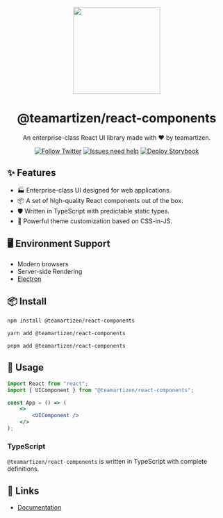 <p align="center">
  <a href="https://teamartizen.com" target="_blank">
    <img width="200" src="https://artizen-core.s3.ap-south-1.amazonaws.com/logos/square-512.png">
  </a>
</p>

<h1 align="center">@teamartizen/react-components</h1>

<div align="center">

An enterprise-class React UI library made with ❤️ by teamartizen.

[![Follow Twitter][twitter-image]][twitter-url] [![Issues need help][help-wanted-image]][help-wanted-url] [![Deploy Storybook][deploy-storybook-image]][deploy-storybook-url]

[help-wanted-image]: https://artizen-core.s3.ap-south-1.amazonaws.com/gh-tags/help-wanted.svg
[help-wanted-url]: https://github.com/teamartizen/react-components/issues
[twitter-image]: https://artizen-core.s3.ap-south-1.amazonaws.com/gh-tags/teamartizen-on-x.svg
[twitter-url]: https://x.com/shaheemMPM
[deploy-storybook-image]: https://github.com/teamartizen/react-components/actions/workflows/deploy-storybook.yml/badge.svg?branch=main
[deploy-storybook-url]: https://github.com/teamartizen/react-components/actions/workflows/deploy-storybook.yml

</div>

## ✨ Features

- 🏭 Enterprise-class UI designed for web applications.
- 📦 A set of high-quality React components out of the box.
- 🛡 Written in TypeScript with predictable static types.
- 🎨 Powerful theme customization based on CSS-in-JS.

## 🖥 Environment Support

- Modern browsers
- Server-side Rendering
- [Electron](https://www.electronjs.org/)

## 📦 Install

```bash
npm install @teamartizen/react-components
```

```bash
yarn add @teamartizen/react-components
```

```bash
pnpm add @teamartizen/react-components
```

## 🔨 Usage

```jsx
import React from "react";
import { UIComponent } from "@teamartizen/react-components";

const App = () => (
	<>
		<UIComponent />
	</>
);
```

### TypeScript

`@teamartizen/react-components` is written in TypeScript with complete definitions.

## 🔗 Links

- [Documentation](https://teamartizen.github.io/react-components/)
